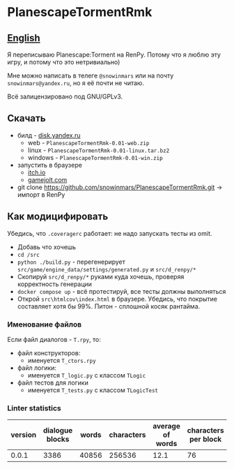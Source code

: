 # PlanescapeTormentRmk


## [English](README_en.md)

Я переписываю Planescape:Torment на RenPy. Потому что я люблю эту игру, и потому что это нетривиально)

Мне можно написать в телеге `@snowinmars` или на почту `snowinmars@yandex.ru`, но я её почти не читаю.

Всё залицензировано под GNU/GPLv3.


## Скачать

- билд - [disk.yandex.ru](https://disk.yandex.ru/d/1vqwCTMVOBEbgA)
  - web - `PlanescapeTormentRmk-0.01-web.zip`
  - linux - `PlanescapeTormentRmk-0.01-linux.tar.bz2`
  - windows - `PlanescapeTormentRmk-0.01-win.zip`
- запустить в браузере
  - [itch.io](https://snowinmars.itch.io/planescapetormentrmk)
  - [gamejolt.com](https://gamejolt.com/games/planescapetormentrmk/1018976)
- git clone https://github.com/snowinmars/PlanescapeTormentRmk.git -> импорт в RenPy


## Как модицифировать

Убедись, что `.coveragerc` работает: не надо запускать тесты из omit.

- Добавь что хочешь
- `cd /src`
- `python ./build.py` - перегенерирует `src/game/engine_data/settings/generated.py` и `src/d_renpy/*`
- Скопируй `src/d_renpy/*` руками куда хочешь, проверяя корректность генерации
- `docker compose up` - всё протестируй, все тесты должны выполняться
- Открой `src\htmlcov\index.html` в браузере. Убедись, что покрытие составляет хотя бы 99%. Питон - сплошной косяк рантайма.


### Именование файлов

Если файл диалогов - `T.rpy`, то:
- файл конструкторов:
  - именуется `T_ctors.rpy`
- файл логики:
  - именуется `T_logic.py` с классом `TLogic`
- файл тестов для логики
  - именуется `T_tests.py` с классом `TLogicTest`


### Linter statistics

| version | dialogue blocks | words   | characters | average of words | characters per block | menus   | images | screens |
|---------|-----------------|---------|------------|------------------|----------------------|---------|--------|---------|
| 0.0.1   | 3386            | 40856   | 256536     | 12.1             | 76                   | 1451    | 65     | 51      |